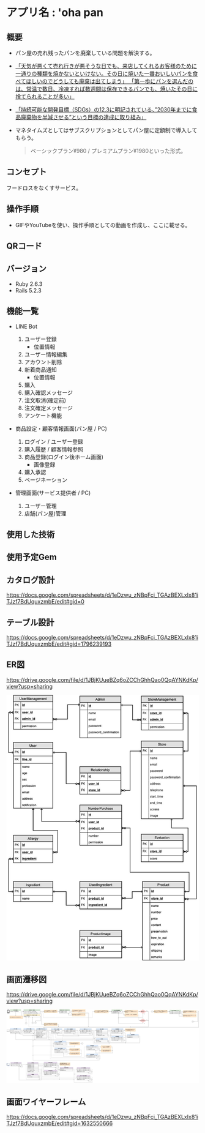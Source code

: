 # アプリ名 : 'oha pan

## 概要

- パン屋の売れ残ったパンを廃棄している問題を解決する。

- [「天気が悪くて売れ行きが悪そうな日でも、来店してくれるお客様のために一通りの種類を焼かないといけない。その日に焼いた一番おいしいパンを食べてほしいのでどうしても廃棄は出てしまう」
「第一歩にパンを選んだのは、常温で数日、冷凍すれば数週間は保存できるパンでも、焼いたその日に捨てられることが多い」](https://www.asahi.com/articles/ASM5H35LDM5HULOB001.html)

- [「持続可能な開発目標（SDGs）の12.3に明記されている、”2030年までに食品廃棄物を半減させる”という目標の達成に取り組み」](https://www.caa.go.jp/policies/policy/consumer_policy/information/food_loss/efforts/pdf/efforts_180628_0001.pdf)

- マネタイムズとしてはサブスクリプションとしてパン屋に定額制で導入してもらう。
    > ベーシックプラン¥980 / プレミアムプラン¥1980といった形式。

## コンセプト

フードロスをなくすサービス。

## 操作手順

- GIFやYouTubeを使い、操作手順としての動画を作成し、ここに載せる。

## QRコード

## バージョン

- Ruby 2.6.3
- Rails 5.2.3

## 機能一覧

- LINE Bot

    1. ユーザー登録
        - 位置情報
    1. ユーザー情報編集
    1. アカウント削除
    1. 新着商品通知
        - 位置情報
    1. 購入
    1. 購入確認メッセージ
    1. 注文取消(確定前)
    1. 注文確定メッセージ
    1. アンケート機能

- 商品設定・顧客情報画面(パン屋 / PC)

    1. ログイン / ユーザー登録
    1. 購入履歴 / 顧客情報参照
    1. 商品登録(ログイン後ホーム画面)
        - 画像登録
    1. 購入承認
    1. ページネーション

- 管理画面(サービス提供者 / PC)

    1. ユーザー管理
    1. 店舗(パン屋)管理

## 使用した技術

## 使用予定Gem

## カタログ設計

https://docs.google.com/spreadsheets/d/1eDzwu_zNBpFci_TGAzBEXLxIx81iTJzf7BdUquxzmbE/edit#gid=0

## テーブル設計

https://docs.google.com/spreadsheets/d/1eDzwu_zNBpFci_TGAzBEXLxIx81iTJzf7BdUquxzmbE/edit#gid=1796239193

## ER図

https://drive.google.com/file/d/1JBjKUueBZq6oZCChGhhQao0QqAYNKdKp/view?usp=sharing

!['ono pan_ER図](https://github.com/noriya1217/onopan/blob/images/onopan_screen_erd.jpg)

## 画面遷移図

https://drive.google.com/file/d/1JBjKUueBZq6oZCChGhhQao0QqAYNKdKp/view?usp=sharing

!['ono pan_画面遷移図](https://github.com/noriya1217/onopan/blob/images/onopan_screen_transition_diagram.jpg)

## 画面ワイヤーフレーム

https://docs.google.com/spreadsheets/d/1eDzwu_zNBpFci_TGAzBEXLxIx81iTJzf7BdUquxzmbE/edit#gid=1632550666

